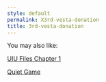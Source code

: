 ```yaml
---
style: default
permalink: X3rd-vesta-donation
title: 3rd-vesta-donation
---
```

You may also like:

[UIU Files Chapter 1](http://scp-wiki.net/uiu-files-chapter-1)

[Quiet Game](http://scp-wiki.net/quiet-game)
